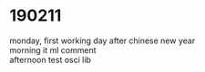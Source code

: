 # 190211

monday, first working day after chinese new year  
morning it ml comment   
afternoon test osci lib  
